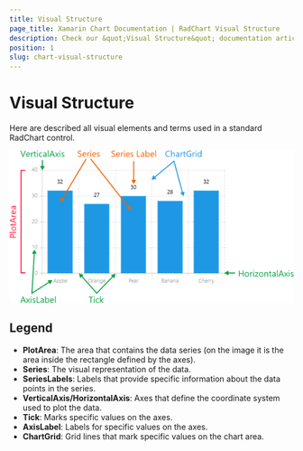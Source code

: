 ```yaml
---
title: Visual Structure
page_title: Xamarin Chart Documentation | RadChart Visual Structure
description: Check our &quot;Visual Structure&quot; documentation article for Telerik Chart for Xamarin control.
position: 1
slug: chart-visual-structure
---
```


# Visual Structure #

Here are described all visual elements and terms used in a standard RadChart control.

![Chart Visual Structure](images/chart-visual-structure.png "Visual elements of RadChart control")

## Legend ##

- **PlotArea**: The area that contains the data series (on the image it is the area inside the rectangle defined by the axes).
- **Series**: The visual representation of the data.
- **SeriesLabels**: Labels that provide specific information about the data points in the series.
- **VerticalAxis/HorizontalAxis**: Axes that define the coordinate system used to plot the data.
- **Tick**: Marks specific values on the axes.
- **AxisLabel**: Labels for specific values on the axes.
- **ChartGrid**: Grid lines that mark specific values on the chart area.